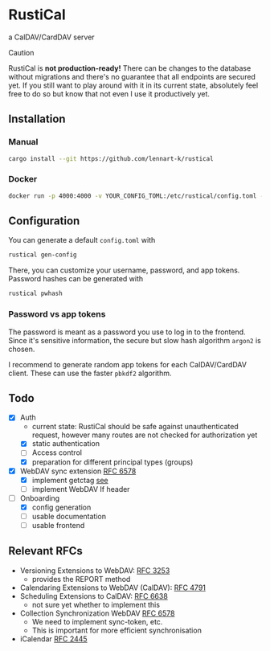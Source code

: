 # RustiCal

a CalDAV/CardDAV server

> [!CAUTION]
> RustiCal is **not production-ready!**
> There can be changes to the database without migrations and there's no guarantee that all endpoints are secured yet.
> If you still want to play around with it in its current state, absolutely feel free to do so but know that not even I use it productively yet.

## Installation

### Manual

```sh
cargo install --git https://github.com/lennart-k/rustical
```

### Docker

```sh
docker run -p 4000:4000 -v YOUR_CONFIG_TOML:/etc/rustical/config.toml -v YOUR_DATA_DIRECTORY:YOUR_DATA_DIRECTORY ghcr.io/lennart-k/rustical
```

## Configuration

You can generate a default `config.toml` with

```sh
rustical gen-config
```

There, you can customize your username, password, and app tokens.
Password hashes can be generated with

```sh
rustical pwhash
```

### Password vs app tokens

The password is meant as a password you use to log in to the frontend.
Since it's sensitive information, the secure but slow hash algorithm `argon2` is chosen.

I recommend to generate random app tokens for each CalDAV/CardDAV client.
These can use the faster `pbkdf2` algorithm.

## Todo

- [x] Auth
  - current state: RustiCal should be safe against unauthenticated request, however many routes are not checked for authorization yet
  - [x] static authentication
  - [ ] Access control
  - [x] preparation for different principal types (groups)
- [x] WebDAV sync extension [RFC 6578](https://www.rfc-editor.org/rfc/rfc6578)
  - [x] implement getctag [see](https://github.com/apple/ccs-calendarserver/blob/master/doc/Extensions/caldav-ctag.txt)
  - [ ] implement WebDAV If header
- [ ] Onboarding
  - [x] config generation
  - [ ] usable documentation
  - [ ] usable frontend

## Relevant RFCs

- Versioning Extensions to WebDAV: [RFC 3253](https://datatracker.ietf.org/doc/html/rfc3253)
  - provides the REPORT method
- Calendaring Extensions to WebDAV (CalDAV): [RFC 4791](https://datatracker.ietf.org/doc/html/rfc4791)
- Scheduling Extensions to CalDAV: [RFC 6638](https://datatracker.ietf.org/doc/html/rfc6638)
  - not sure yet whether to implement this
- Collection Synchronization WebDAV [RFC 6578](https://datatracker.ietf.org/doc/html/rfc6578)
  - We need to implement sync-token, etc.
  - This is important for more efficient synchronisation
- iCalendar [RFC 2445](https://datatracker.ietf.org/doc/html/rfc2445#section-3.10)
